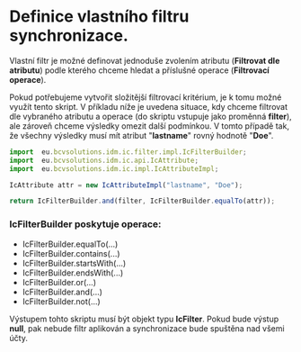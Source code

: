 # <span class="glyphicon glyphicon-filter"></span> Definice vlastního filtru synchronizace.

Vlastní filtr je možné definovat jednoduše zvolením atributu (**Filtrovat dle atributu**) podle kterého chceme hledat a příslušné operace (**Filtrovací operace**).

Pokud potřebujeme vytvořit složitější filtrovací kritérium, je k tomu možné využít tento skript.
V příkladu níže je uvedena situace, kdy chceme filtrovat dle vybraného atributu a operace (do skriptu vstupuje jako proměnná **filter**), ale zároveň chceme výsledky omezit další podmínkou. V tomto případě tak, že všechny výsledky musí mít atribut "**lastname**" rovný hodnotě "**Doe**".

```javascript
import  eu.bcvsolutions.idm.ic.filter.impl.IcFilterBuilder;
import  eu.bcvsolutions.idm.ic.api.IcAttribute;
import  eu.bcvsolutions.idm.ic.impl.IcAttributeImpl;

IcAttribute attr = new IcAttributeImpl("lastname", "Doe");

return IcFilterBuilder.and(filter, IcFilterBuilder.equalTo(attr));
```

### IcFilterBuilder poskytuje operace:
* IcFilterBuilder.equalTo(...)
* IcFilterBuilder.contains(...)
* IcFilterBuilder.startsWith(...)
* IcFilterBuilder.endsWith(...)
* IcFilterBuilder.or(...)
* IcFilterBuilder.and(...)
* IcFilterBuilder.not(...)

Výstupem tohto skriptu musí být objekt typu **IcFilter**. Pokud bude výstup **null**, pak nebude filtr aplikován a synchronizace bude spuštěna nad všemi účty.

